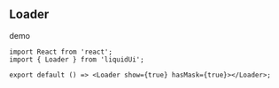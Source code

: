 ## Loader

demo

```tsx
import React from 'react';
import { Loader } from 'liquidUi';

export default () => <Loader show={true} hasMask={true}></Loader>;
```
